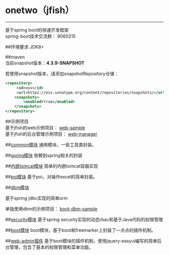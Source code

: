 # onetwo（jfish）
------
基于spring boot的快速开发框架   
spring-boot技术交流群：  8060215


##环境要求
JDK8+


##maven   
当前snapshot版本：**4.3.9-SNAPSHOT**   

若使用snapshot版本，请添加snapshotRepository仓储：   
```xml   
<repository>
     <id>oss</id>
     <url>https://oss.sonatype.org/content/repositories/snapshots/</url>
    <snapshots>
        <enabled>true</enabled>
    </snapshots>
</repository>   
```   

##示例项目   
基于jfish的web示例项目：
[web-sample](https://github.com/wayshall/onetwo-web-sample)  
基于jfish的后台管理示例项目：
[web-manager](https://github.com/wayshall/onetwo-web-manager)   


##[common模块](https://github.com/wayshall/onetwo/tree/master/core/modules/common)
通用模块，一些工具类封装。

##[spring模块](https://github.com/wayshall/onetwo/tree/master/core/modules/spring)
依赖到spring相关的封装
   

##[内嵌tomcat模块](https://github.com/wayshall/onetwo/tree/master/core/modules/tomcat)
简单的内嵌tomcat容器实现

##[poi模块](https://github.com/wayshall/onetwo/tree/master/core/modules/poi)
基于poi，对操作excel的简单封装。
   
##[dbm模块](https://github.com/wayshall/onetwo/tree/master/core/modules/dbm)

基于spring jdbc实现的简单orm   

单独使用dbm的示例项目：
[boot-dbm-sample](https://github.com/wayshall/boot-dbm-sample)

##[security模块](https://github.com/wayshall/onetwo/tree/master/core/modules/security)
基于spring security实现的动态rbac和基于Java代码的权限管理  
   

##[boot模块](https://github.com/wayshall/onetwo/tree/master/core/modules/boot)
boot模块，基于boot和freemarker上封装了一点点的插件机制。
   

##[web-admin插件](https://github.com/wayshall/onetwo/tree/master/core/plugins/web-admin)
基于boot模块的插件机制，使用jquery-easyui编写的简单后台管理，包含了基本的权限管理和菜单功能。
